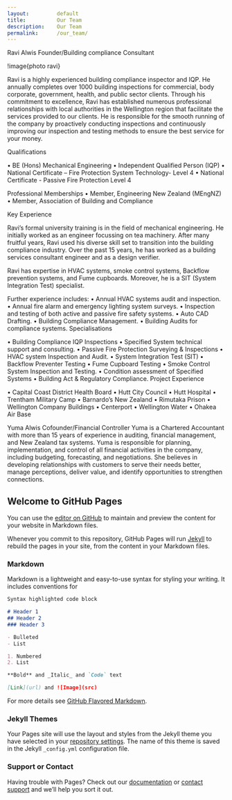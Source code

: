 ```yaml
---
layout:         default
title:          Our Team
description:    Our Team
permalink:      /our_team/
---
```

 
Ravi Alwis
Founder/Building compliance Consultant

!image{photo ravi}

		

 
		







Ravi is a highly experienced building compliance inspector and IQP. He annually completes over 1000 building inspections for commercial, body corporate, government, health, and public sector clients. Through his commitment to excellence, Ravi has established numerous professional relationships with local authorities in the Wellington region that facilitate the services provided to our clients.
He is responsible for the smooth running of the company by proactively conducting inspections and continuously improving our inspection and testing methods to ensure the best service for your money.


Qualifications

•	BE (Hons) Mechanical Engineering 
•	Independent Qualified Person (IQP)
•	National Certificate – Fire Protection 
System Technology- Level 4
•	National Certificate - Passive Fire Protection Level 4


Professional Memberships
•	Member, Engineering New Zealand (MEngNZ)
•	Member, Association of Building and Compliance		






Key Experience

Ravi’s formal university training is in the field of mechanical engineering. He initially worked as an engineer focussing on tea machinery. After many fruitful years, Ravi used his diverse skill set to transition into the building compliance industry. Over the past 15 years, he has worked as a building services consultant engineer and as a design verifier. 

Ravi has expertise in HVAC systems, smoke control systems, Backflow prevention systems, and Fume cupboards. 
Moreover, he is a SIT (System Integration Test) specialist.

Further experience includes:
•	Annual HVAC systems audit and inspection.
•	Annual fire alarm and emergency lighting system surveys.
•	Inspection and testing of both active and passive fire safety systems.
•	Auto CAD Drafting.
•	Building Compliance Management.
•	Building Audits for compliance systems.
Specialisations

•	Building Compliance IQP Inspections
•	Specified System technical support and consulting.
•	Passive Fire Protection Surveying & Inspections
•	HVAC system Inspection and Audit.
•	System Integration Test (SIT) 
•	Backflow Preventer Testing
•	Fume Cupboard Testing
•	Smoke Control System Inspection and Testing.
•	Condition assessment of Specified Systems 
•	Building Act & Regulatory Compliance.		Project Experience

•	Capital Coast District Health Board 
•	Hutt City Council 
•	Hutt Hospital
•	Trentham Military Camp
•	Barnardo’s New Zealand
•	Rimutaka Prison
•	Wellington Company Buildings 
•	Centerport
•	Wellington Water 
•	Ohakea Air Base
 


Yuma Alwis
Cofounder/Financial Controller
Yuma is a Chartered Accountant with more than 15 years of experience in auditing, financial management, and New Zealand tax systems.  Yuma is responsible for planning, implementation, and control of all financial activities in the company, including budgeting, forecasting, and negotiations. She believes in developing relationships with customers to serve their needs better, manage perceptions, deliver value, and identify opportunities to strengthen connections.


## Welcome to GitHub Pages

You can use the [editor on GitHub](https://github.com/BWOF/bwof/edit/master/README.md) to maintain and preview the content for your website in Markdown files.

Whenever you commit to this repository, GitHub Pages will run [Jekyll](https://jekyllrb.com/) to rebuild the pages in your site, from the content in your Markdown files.

### Markdown

Markdown is a lightweight and easy-to-use syntax for styling your writing. It includes conventions for

```markdown
Syntax highlighted code block

# Header 1
## Header 2
### Header 3

- Bulleted
- List

1. Numbered
2. List

**Bold** and _Italic_ and `Code` text

[Link](url) and ![Image](src)
```

For more details see [GitHub Flavored Markdown](https://guides.github.com/features/mastering-markdown/).

### Jekyll Themes

Your Pages site will use the layout and styles from the Jekyll theme you have selected in your [repository settings](https://github.com/BWOF/bwof/settings). The name of this theme is saved in the Jekyll `_config.yml` configuration file.

### Support or Contact

Having trouble with Pages? Check out our [documentation](https://help.github.com/categories/github-pages-basics/) or [contact support](https://github.com/contact) and we’ll help you sort it out.
